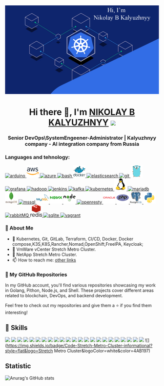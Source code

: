 [![Nikolay B Kalyuzhnyy GitHub Banner](./assets/banner-github.png)](https://linktr.ee/ks_g)
<h1 align="center">Hi there 👋, I'm <a href="https://kalyuzhnyy.ru/" target="_blank">NIKOLAY B KALYUZHNYY</a>
<img src="https://github.com/blackcater/blackcater/raw/main/images/Hi.gif" height="32"/></h1>
<h3 align="center">Senior DevOps\SystemEngeener-Administrator | Kalyuzhnyy company - AI integration company from Russia</h3>

<h3 align="left">Languages and tehnology:</h3>
<p align="left"> <a href="https://www.arduino.cc/" target="_blank" rel="noreferrer"> <img src="https://cdn.worldvectorlogo.com/logos/arduino-1.svg" alt="arduino" width="40" height="40"/> </a> <a href="https://aws.amazon.com" target="_blank" rel="noreferrer"> <img src="https://raw.githubusercontent.com/devicons/devicon/master/icons/amazonwebservices/amazonwebservices-original-wordmark.svg" alt="aws" width="40" height="40"/> </a> <a href="https://azure.microsoft.com/en-in/" target="_blank" rel="noreferrer"> <img src="https://www.vectorlogo.zone/logos/microsoft_azure/microsoft_azure-icon.svg" alt="azure" width="40" height="40"/> </a> <a href="https://www.gnu.org/software/bash/" target="_blank" rel="noreferrer"> <img src="https://www.vectorlogo.zone/logos/gnu_bash/gnu_bash-icon.svg" alt="bash" width="40" height="40"/> </a> <a href="https://www.docker.com/" target="_blank" rel="noreferrer"> <img src="https://raw.githubusercontent.com/devicons/devicon/master/icons/docker/docker-original-wordmark.svg" alt="docker" width="40" height="40"/> </a> <a href="https://www.elastic.co" target="_blank" rel="noreferrer"> <img src="https://www.vectorlogo.zone/logos/elastic/elastic-icon.svg" alt="elasticsearch" width="40" height="40"/> </a> <a href="https://git-scm.com/" target="_blank" rel="noreferrer"> <img src="https://www.vectorlogo.zone/logos/git-scm/git-scm-icon.svg" alt="git" width="40" height="40"/> </a> <a href="https://golang.org" target="_blank" rel="noreferrer"> <img src="https://raw.githubusercontent.com/devicons/devicon/master/icons/go/go-original.svg" alt="go" width="40" height="40"/> </a> <a href="https://grafana.com" target="_blank" rel="noreferrer"> <img src="https://www.vectorlogo.zone/logos/grafana/grafana-icon.svg" alt="grafana" width="40" height="40"/> </a> <a href="https://hadoop.apache.org/" target="_blank" rel="noreferrer"> <img src="https://www.vectorlogo.zone/logos/apache_hadoop/apache_hadoop-icon.svg" alt="hadoop" width="40" height="40"/> </a> <a href="https://www.jenkins.io" target="_blank" rel="noreferrer"> <img src="https://www.vectorlogo.zone/logos/jenkins/jenkins-icon.svg" alt="jenkins" width="40" height="40"/> </a> <a href="https://kafka.apache.org/" target="_blank" rel="noreferrer"> <img src="https://www.vectorlogo.zone/logos/apache_kafka/apache_kafka-icon.svg" alt="kafka" width="40" height="40"/> </a> <a href="https://kubernetes.io" target="_blank" rel="noreferrer"> <img src="https://www.vectorlogo.zone/logos/kubernetes/kubernetes-icon.svg" alt="kubernetes" width="40" height="40"/> </a> <a href="https://www.linux.org/" target="_blank" rel="noreferrer"> <img src="https://raw.githubusercontent.com/devicons/devicon/master/icons/linux/linux-original.svg" alt="linux" width="40" height="40"/> </a> <a href="https://mariadb.org/" target="_blank" rel="noreferrer"> <img src="https://www.vectorlogo.zone/logos/mariadb/mariadb-icon.svg" alt="mariadb" width="40" height="40"/> </a> <a href="https://www.mongodb.com/" target="_blank" rel="noreferrer"> <img src="https://raw.githubusercontent.com/devicons/devicon/master/icons/mongodb/mongodb-original-wordmark.svg" alt="mongodb" width="40" height="40"/> </a> <a href="https://www.microsoft.com/en-us/sql-server" target="_blank" rel="noreferrer"> <img src="https://www.svgrepo.com/show/303229/microsoft-sql-server-logo.svg" alt="mssql" width="40" height="40"/> </a> <a href="https://www.mysql.com/" target="_blank" rel="noreferrer"> <img src="https://raw.githubusercontent.com/devicons/devicon/master/icons/mysql/mysql-original-wordmark.svg" alt="mysql" width="40" height="40"/> </a> <a href="https://www.nginx.com" target="_blank" rel="noreferrer"> <img src="https://raw.githubusercontent.com/devicons/devicon/master/icons/nginx/nginx-original.svg" alt="nginx" width="40" height="40"/> </a> <a href="https://nodejs.org" target="_blank" rel="noreferrer"> <img src="https://raw.githubusercontent.com/devicons/devicon/master/icons/nodejs/nodejs-original-wordmark.svg" alt="nodejs" width="40" height="40"/> </a> <a href="https://openresty.org/" target="_blank" rel="noreferrer"> <img src="https://openresty.org/images/logo.png" alt="openresty" width="40" height="40"/> </a> <a href="https://www.oracle.com/" target="_blank" rel="noreferrer"> <img src="https://raw.githubusercontent.com/devicons/devicon/master/icons/oracle/oracle-original.svg" alt="oracle" width="40" height="40"/> </a> <a href="https://www.php.net" target="_blank" rel="noreferrer"> <img src="https://raw.githubusercontent.com/devicons/devicon/master/icons/php/php-original.svg" alt="php" width="40" height="40"/> </a> <a href="https://www.postgresql.org" target="_blank" rel="noreferrer"> <img src="https://raw.githubusercontent.com/devicons/devicon/master/icons/postgresql/postgresql-original-wordmark.svg" alt="postgresql" width="40" height="40"/> </a> <a href="https://www.python.org" target="_blank" rel="noreferrer"> <img src="https://raw.githubusercontent.com/devicons/devicon/master/icons/python/python-original.svg" alt="python" width="40" height="40"/> </a> <a href="https://www.rabbitmq.com" target="_blank" rel="noreferrer"> <img src="https://www.vectorlogo.zone/logos/rabbitmq/rabbitmq-icon.svg" alt="rabbitMQ" width="40" height="40"/> </a> <a href="https://redis.io" target="_blank" rel="noreferrer"> <img src="https://raw.githubusercontent.com/devicons/devicon/master/icons/redis/redis-original-wordmark.svg" alt="redis" width="40" height="40"/> </a> <a href="https://www.sqlite.org/" target="_blank" rel="noreferrer"> <img src="https://www.vectorlogo.zone/logos/sqlite/sqlite-icon.svg" alt="sqlite" width="40" height="40"/> </a> <a href="https://www.vagrantup.com/" target="_blank" rel="noreferrer"> <img src="https://www.vectorlogo.zone/logos/vagrantup/vagrantup-icon.svg" alt="vagrant" width="40" height="40"/> </a> </p>

### 📝 About Me

- 🔭 Kubernetes, Git, GitLab, Terraform, CI/CD, Docker, Docker compose,K3S,K8S,Rancher,Nomad,OpenShift,FreeIPA, Keycloak;
- 🌱 VmWare vCenter Stretch Metro Cluster.
- 💼 NetApp Stretch Metro Cluster.
- 📫 How to reach me: [other links](https://kalyuzhnyy.ru)

### 📌 My GitHub Repositories

In my GitHub account, you'll find various repositories showcasing my work in Golang, Pithon, Node.js, and Shell. These projects cover different areas related to blockchain, DevOps, and backend development.

Feel free to check out my repositories and give them a ⭐ if you find them interesting!

## 💼 Skills

![](https://img.shields.io/badge/Code-GoLang-informational?style=flat&logo=Go&logoColor=white&color=4AB197)
![](https://img.shields.io/badge/Code-Node.js-informational?style=flat&logo=Node.js&logoColor=white&color=4AB197)
![](https://img.shields.io/badge/Code-JavaScript-informational?style=flat&logo=JavaScript&logoColor=white&color=4AB197)
![](https://img.shields.io/badge/Code-TypeScript-informational?style=flat&logo=TypeScript&logoColor=white&color=4AB197)
![](https://img.shields.io/badge/Code-NestJS-informational?style=flat&logo=NestJS&logoColor=white&color=4AB197)
![](https://img.shields.io/badge/Code-MongoDB-informational?style=flat&logo=MongoDB&logoColor=white&color=4AB197)
![](https://img.shields.io/badge/Code-MySQL-informational?style=flat&logo=MySQL&logoColor=white&color=4AB197)
![](https://img.shields.io/badge/Code-PostgreSQL-informational?style=flat&logo=PostgreSQL&logoColor=white&color=4AB197)
![](https://img.shields.io/badge/Code-RabbitMQ-informational?style=flat&logo=RabbitMQ&logoColor=white&color=4AB197)
![](https://img.shields.io/badge/Code-Redis-informational?style=flat&logo=Redis&logoColor=white&color=4AB197)
![](https://img.shields.io/badge/Code-Terraform-informational?style=flat&logo=Terraform&logoColor=white&color=4AB197)
![](https://img.shields.io/badge/Code-Ansible-informational?style=flat&logo=Ansible&logoColor=white&color=4AB197)
![](https://img.shields.io/badge/Code-Nginx-informational?style=flat&logo=Nginx&logoColor=white&color=4AB197)
![](https://img.shields.io/badge/Code-Docker-informational?style=flat&logo=Docker&logoColor=white&color=4AB197)
![](https://img.shields.io/badge/Code-GitLab_CI-informational?style=flat&logo=GitLab&logoColor=white&color=4AB197)
![](https://img.shields.io/badge/Code-Travis_CI-informational?style=flat&logo=Travis&logoColor=white&color=4AB197)
![](https://img.shields.io/badge/Code-Circle_CI-informational?style=flat&logo=Circle&logoColor=white&color=4AB197)
![](https://img.shields.io/badge/Code-Jenkins-informational?style=flat&logo=Jenkins&logoColor=white&color=4AB197)
![](https://img.shields.io/badge/Code-CloudFlare-informational?style=flat&logo=CloudFlare&logoColor=white&color=4AB197)
![](https://img.shields.io/badge/Code-Linux-informational?style=flat&logo=Linux&logoColor=white&color=4AB197)
![](https://img.shields.io/badge/Code-VMWARE-informational?style=flat&logo=VmWare&logoColor=white&color=4AB197)
![](https://img.shields.io/badge/Code-kubernetes-informational?style=flat&logo=Kubernetes&logoColor=white&color=4AB197)
![](https://img.shields.io/badge/Code-Terraform-informational?style=flat&logo=Terraform&logoColor=white&color=4AB197)
![](https://img.shields.io/badge/Code-Stretch-Metro-Cluster-informational?style=flat&logo=Stretch Metro Cluster&logoColor=white&color=4AB197)

## Statistic
![Anurag's GitHub stats](https://github-readme-stats.vercel.app/api?username=nbkalyuzhnyy&theme=cobalt&show_icons=true)

